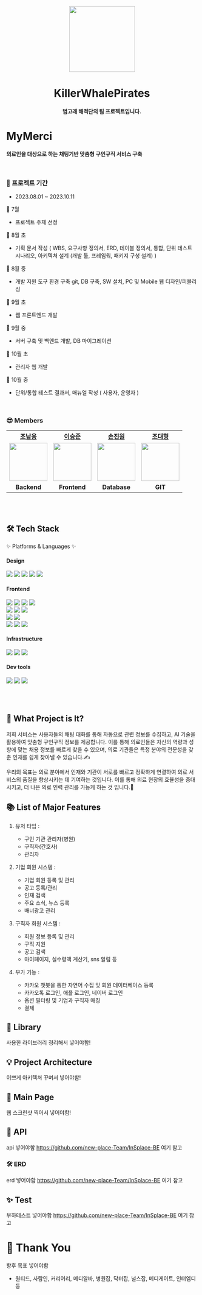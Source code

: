 <!-- logo -->
<p align="center">
    <a href="https://logseq.com" alt="Logseq Logo">
    <img src="https://user-images.githubusercontent.com/25513724/220608753-f33db466-af72-4611-b603-411440c15ed0.png?sanatize=true" height="173"/></a>
</p>

<h1 align="center"> KillerWhalePirates </h1>

<h4 align="center">
범고래 해적단의 팀 프로젝트입니다.
</h4>

# MyMerci

<b>의료인을 대상으로 하는 채팅기반 맞춤형 구인구직 서비스 구축</b>


<br/>

### 📆 프로젝트 기간

- 2023.08.01 ~ 2023.10.11

🌊 7월 <br>
- 프로젝트 주제 선정<br>

🌊 8월 초<br>
- 기획 문서 작성 ( WBS, 요구사항 정의서, ERD, 테이블 정의서, 통합, 단위 테스트 시나리오, 아키텍쳐 설계 (개발 툴, 프레임웍, 패키지 구성 설계) )<br>

🌊 8월 중<br>
- 개발 지원 도구 환경 구축 git, DB 구축, SW 설치, PC 및 Mobile 웹 디자인/퍼블리싱<br>

🌰 9월 초<br>
- 웹 프론트엔드 개발<br>

🌰 9월 중<br>
- 서버 구축 및 백엔드 개발, DB 마이그레이션<br>

🌰 10월 초<br>
- 관리자 웹 개발<br>

🌰 10월 중<br>
- 단위/통합 테스트 결과서, 매뉴얼 작성 ( 사용자, 운영자 )<br>

<br/>


### 😎 Members

<table>
   <tr>
    <td align="center"><b><a href="#">조남용</a></b></td>
    <td align="center"><b><a href="#">이승준</a></b></td>
    <td align="center"><b><a href="#">손진원</a></b></td>
    <td align="center"><b><a href="#">조대형</a></b></td>
  </tr>
  <tr>
    <td align="center"><a href="https://github.com/llama-ste"><img src="https://user-images.githubusercontent.com/90495580/169259372-a923afea-a898-4bca-9504-7d073d6ffab8.jpeg" width="100px" /></a></td>
    <td align="center"><a href="https://github.com/AlgoRoots"><img src="https://user-images.githubusercontent.com/90495580/169259379-a913dd30-fa7f-4309-af30-9bd94c9608a6.png" width="100px" /></a></td>
    <td align="center"><a href="https://github.com/limjae"><img src="https://github.com/activenursi/KillerWhalePirates/assets/117716774/16684da2-a2be-485c-ac5a-534b57496653" width="100px" /></a></td>
    <td align="center"><a href="https://github.com/catalinakim"><img src="https://github.com/activenursi/KillerWhalePirates/assets/117716774/19525076-b5dc-45c7-b704-341da1128c52" width="100px" /></a></td>
  
  </tr>
  <tr>
    <td align="center"><b>Backend</b></td>
    <td align="center"><b>Frontend</b></td>
    <td align="center"><b>Database</b></td>
    <td align="center"><b>GIT</b></td>
  </tr>
</table>

<br/>
<br/>

## 🛠 Tech Stack 
<p>✨ Platforms & Languages ✨</p>

#### Design

<p>
  <img src="https://img.shields.io/badge/Figma-F24E1E?style=for-the-badge&logo=Figma&logoColor=white"/>
  <img src="https://img.shields.io/badge/Adobe XD-FF61F6?style=for-the-badge&logo=Adobe XD&logoColor=white"/>
  <img src="https://img.shields.io/badge/Adobe Illustrator-FF9A00?style=for-the-badge&logo=Adobe Illustrator&logoColor=white"/>
  <img src="https://img.shields.io/badge/Adobe Photoshop-31A8FF?style=for-the-badge&logo=Adobe Photoshop&logoColor=white"/>
  <img src="https://img.shields.io/badge/css-1572B6?style=for-the-badge&logo=css3&logoColor=white">
</p>

#### Frontend

<p>
  <img src="https://img.shields.io/badge/javascript-F7DF1E?style=for-the-badge&logo=javascript&logoColor=black">
  <img src="https://img.shields.io/badge/html-E34F26?style=for-the-badge&logo=html5&logoColor=white">
  <img src="https://img.shields.io/badge/css-1572B6?style=for-the-badge&logo=css3&logoColor=white">
  <img src="https://img.shields.io/badge/axios-007CE2?style=for-the-badge&logo=axios&logoColor=white" >
  <br>
  <img src="https://img.shields.io/badge/React-61DAFB?style=for-the-badge&logo=React&logoColor=black">
  <img src="https://img.shields.io/badge/React_Router-CA4245?style=for-the-badge&logo=react-router&logoColor=white">
  <img src="https://img.shields.io/badge/redux-%23593d88.svg?style=for-the-badge&logo=redux&logoColor=white" >
  <br>
  <img src="https://img.shields.io/badge/styled--components-DB7093?style=for-the-badge&logo=styled-components&logoColor=white" >
  <img src="https://img.shields.io/badge/MUI-%230081CB.svg?style=for-the-badge&logo=mui&logoColor=white" >
  <br>
  <img src="https://img.shields.io/badge/WebRTC-232F3E?style=for-the-badge&logo=WebRTC&logoColor=white">
  <img src="https://img.shields.io/badge/Record RTC-31A8FF?style=for-the-badge&logo=Record RTC&logoColor=white">
  <img src="https://img.shields.io/badge/React Player-33EE33?style=for-the-badge&logo=React Player&logoColor=white">
</p>

#### Infrastructure

<p>
  <img src="https://img.shields.io/badge/AWS-%23FF9900.svg?style=for-the-badge&logo=amazon-aws&logoColor=white" > 
  <img src="https://img.shields.io/badge/AWS amplify-CA4245?style=for-the-badge&logo=AWS amplify&logoColor=white">
  <img src="https://img.shields.io/badge/route53-F7A81B?style=for-the-badge&logo=route53&logoColor=white">
</p>

#### Dev tools

<p> 
  <img src="https://img.shields.io/badge/Visual%20Studio%20Code-0078d7.svg?style=for-the-badge&logo=visual-studio-code&logoColor=white">
  <img src="https://img.shields.io/badge/git-%23F05033.svg?style=for-the-badge&logo=git&logoColor=white">
  <img src="https://img.shields.io/badge/github-%23121011.svg?style=for-the-badge&logo=github&logoColor=white">
</p>

<br>
<br>

## 👀 What Project is It?

저희 서비스는 사용자들의 채팅 대화를 통해 자동으로 관련 정보를 수집하고, AI 기술을 활용하여 맞춤형 구인구직 정보를 제공합니다. 이를 통해 의료인들은 자신의 역량과 성향에 맞는 채용 정보를 빠르게 찾을 수 있으며, 의료 기관들은 특정 분야의 전문성을 갖춘 인재를 쉽게 찾아낼 수 있습니다.✍️

우리의 목표는 의료 분야에서 인재와 기관이 서로를 빠르고 정확하게 연결하여 의료 서비스의 품질을 향상시키는 데 기여하는 것입니다. 이를 통해 의료 현장의 효율성을 증대시키고, 더 나은 의료 인력 관리를 가능케 하는 것 입니다.🎉

## 📚 List of Major Features

1. 유저 타입 :
   - 구인 기관 관리자(병원)
   - 구직자(간호사)
   - 관리자

2. 기업 회원 시스템 :
   - 기업 회원 등록 및 관리 
   - 공고 등록/관리
   - 인재 검색
   - 주요 소식, 뉴스 등록
   - 배너광고 관리
  
3. 구직자 회원 시스템 :
   - 회원 정보 등록 및 관리
   - 구직 지원
   - 공고 검색
   - 마이페이지, 실수령액 계산기, sns 알림 등
  
4. 부가 기능 :
   - 카카오 챗봇을 통한 자연어 수집 및 회원 데이터베이스 등록
   - 카카오톡 로그인, 애플 로그인, 네이버 로그인
   - 옵션 필터링 및 기업과 구직자 매칭
   - 결제 

## 🫶 Library

사용한 라이브러리 정리해서 넣어야함!

## 💡 Project Architecture

이쁘게 아키텍쳐 꾸며서 넣어야함!

## 🔌 Main Page

웹 스크린샷 찍어서 넣어야함!

## 🌟 API

api 넣어야함 https://github.com/new-place-Team/InSplace-BE 여기 참고

### 🛠️ ERD 

erd 넣어야함 https://github.com/new-place-Team/InSplace-BE 여기 참고

## ✨ Test

부하테스트 넣어야함 https://github.com/new-place-Team/InSplace-BE 여기 참고

# 🙏 Thank You

향후 목표 넣어야함

- 원티드, 사람인, 커리어리, 메디알바, 병원잡, 닥터잡, 널스잡, 메디게이트, 인터엠디 등
